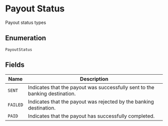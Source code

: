 
# Payout Status

Payout status types

## Enumeration

`PayoutStatus`

## Fields

| Name | Description |
|  --- | --- |
| `SENT` | Indicates that the payout was successfully sent to the banking destination. |
| `FAILED` | Indicates that the payout was rejected by the banking destination. |
| `PAID` | Indicates that the payout has successfully completed. |

